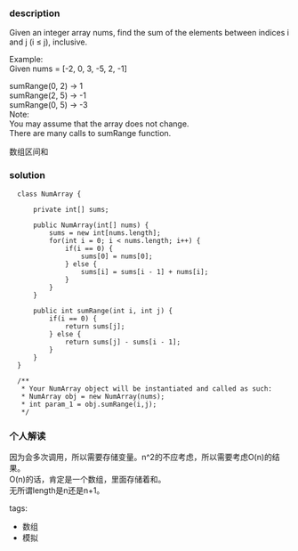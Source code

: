 ### description    
Given an integer array nums, find the sum of the elements between indices i and j (i ≤ j), inclusive.  
  
Example:  
Given nums = [-2, 0, 3, -5, 2, -1]  
  
sumRange(0, 2) -> 1  
sumRange(2, 5) -> -1  
sumRange(0, 5) -> -3  
Note:  
You may assume that the array does not change.  
There are many calls to sumRange function.  
  
  数组区间和  
    
    
### solution    
```    
  class NumArray {  
    
      private int[] sums;  
    
      public NumArray(int[] nums) {  
          sums = new int[nums.length];  
          for(int i = 0; i < nums.length; i++) {  
              if(i == 0) {  
                  sums[0] = nums[0];  
              } else {  
                  sums[i] = sums[i - 1] + nums[i];  
              }  
          }  
      }  
    
      public int sumRange(int i, int j) {  
          if(i == 0) {  
              return sums[j];  
          } else {  
              return sums[j] - sums[i - 1];  
          }  
      }  
  }  
    
  /**  
   * Your NumArray object will be instantiated and called as such:  
   * NumArray obj = new NumArray(nums);  
   * int param_1 = obj.sumRange(i,j);  
   */  
```    
    
### 个人解读    
  因为会多次调用，所以需要存储变量。n^2的不应考虑，所以需要考虑O(n)的结果。  
  O(n)的话，肯定是一个数组，里面存储着和。  
  无所谓length是n还是n+1。  
    
tags:    
  -  数组  
  -  模拟  
